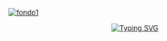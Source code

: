 <a href='https://postimg.cc/w3CgRjNZ' target='_blank'><img src='https://i.postimg.cc/vHBBj1ZY/fondo1.jpg' border='0' alt='fondo1'/></a>



<div style="text-align: center;">
  <a href="https://git.io/typing-svg">
    <img src="https://readme-typing-svg.demolab.com?font=Fira+Code&pause=1000&width=435&lines=%C2%A1Hola!+Soy+Wilson+Garc%C3%ADa.+Bienvenidos!&center=true" alt="Typing SVG" />
  </a>
</div>

<!-- ## 👋 &nbsp;Hey there! I'm Aditya Kanoi -->
